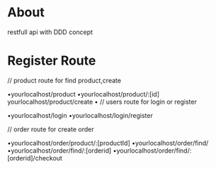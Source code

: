 # About
restfull api with DDD concept


# Register Route

// product route for find product,create

•yourlocalhost/product
•yourlocalhost/product/:[id]
yourlocalhost/product/create
•
// users route for  login or register

•yourlocalhost/login
•yourlocalhost/login/register


// order route for create order


•yourlocalhost/order/product/:[productId]
•yourlocalhost/order/find/
•yourlocalhost/order/find/:[orderid]
•yourlocalhost/order/find/:[orderid]/checkout




